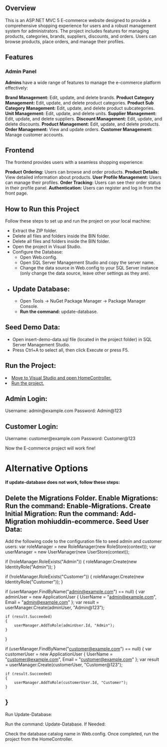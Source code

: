 <h2>Overview</h2>
This is an ASP.NET MVC 5 E-commerce website designed to provide a comprehensive shopping experience for users and a robust management system for administrators. The project includes features for managing products, categories, brands, suppliers, discounts, and orders. Users can browse products, place orders, and manage their profiles.

<h2>Features</h2>
<h3>Admin Panel</h3>
<strong>Admins </strong> have a wide range of features to manage the e-commerce platform effectively:

<strong>Brand Management:</strong> Edit, update, and delete brands.
<strong>Product Category Management:</strong> Edit, update, and delete product categories.
<strong>Product Sub Category Management:</strong> Edit, update, and delete product subcategories.
<strong>Unit Management:</strong> Edit, update, and delete units.
<strong>Supplier Management:</strong> Edit, update, and delete suppliers.
<strong>Discount Management:</strong> Edit, update, and delete discounts.
<strong>Product Management:</strong> Edit, update, and delete products.
<strong>Order Management:</strong> View and update orders.
<strong>Customer Management:</strong> Manage customer accounts.

<h2>Frontend</h2>
The frontend provides users with a seamless shopping experience:

<strong>Product Ordering:</strong> Users can browse and order products.
<strong>Product Details:</strong> View detailed information about products.
<strong>User Profile Management:</strong> Users can manage their profiles.
<strong>Order Tracking:</strong> Users can see their order status in their profile panel.
<strong>Authentication:</strong> Users can register and log in from the front page.

<h2>How to Run this Project</h2>
Follow these steps to set up and run the project on your local machine:
<ul>
  <li>Extract the ZIP folder.</li>
  <li>Delete all files and folders inside the BIN folder.</li>
  <li>Delete all files and folders inside the BIN folder.</li>
  <li>Open the project in Visual Studio.</li>
  <li>
    Configure the Database:
    <ul>
      <li>Open Web.config.</li>
      <li>Open SQL Server Management Studio and copy the server name.</li>
      <li>Change the data source in Web.config to your SQL Server instance (only change the data source, leave other settings as they are).</li>
    </ul>
  </li>
  <li><h2>Update Database:</h2>
    <ul>
      <li>Open Tools -> NuGet Package Manager -> Package Manager Console.</li>
      <li><strong>Run the command:</strong> update-database.</li>
    </ul>
  </li>
  
</ul>

<h2>Seed Demo Data:</h2>
<ul>
  <li>Open insert-demo-data.sql file (located in the project folder) in SQL Server Management Studio.</li>
  <li>Press Ctrl+A to select all, then click Execute or press F5.</li>
</ul>
<h2>Run the Project:</h2>
<u>
  <li>Move to Visual Studio and open HomeController.</li>
  <li>Run the project.</li>
</u>

<h2>Admin Login:</h2>
Username: admin@example.com
Password: Admin@123

<h2>Customer Login:</h2>
Username: customer@example.com
Password: Customer@123

Now the E-commerce project will work fine!

<h1>Alternative Options</h1>
<strong>If update-database does not work, follow these steps:</strong>

Delete the Migrations Folder.
Enable Migrations:
Run the command: Enable-Migrations.
Create Initial Migration:
Run the command: Add-Migration mohiuddin-ecommerce.
Seed User Data:
----------------------------
Add the following code to the configuration file to seed admin and customer users:
var roleManager = new RoleManager<IdentityRole>(new RoleStore<IdentityRole>(context));
var userManager = new UserManager<ApplicationUser>(new UserStore<ApplicationUser>(context));

if (!roleManager.RoleExists("Admin"))
{
    roleManager.Create(new IdentityRole("Admin"));
}

if (!roleManager.RoleExists("Customer"))
{
    roleManager.Create(new IdentityRole("Customer"));
}

if (userManager.FindByName("admin@example.com") == null)
{
    var adminUser = new ApplicationUser { UserName = "admin@example.com", Email = "admin@example.com" };
    var result = userManager.Create(adminUser, "Admin@123");

    if (result.Succeeded)
    {
        userManager.AddToRole(adminUser.Id, "Admin");
    }
}

if (userManager.FindByName("customer@example.com") == null)
{
    var customerUser = new ApplicationUser { UserName = "customer@example.com", Email = "customer@example.com" };
    var result = userManager.Create(customerUser, "Customer@123");

    if (result.Succeeded)
    {
        userManager.AddToRole(customerUser.Id, "Customer");
    }
}
------------------------

Run Update-Database:

Run the command: Update-Database.
If Needed:

Check the database catalog name in Web.config.
Once completed, run the project from the HomeController.
